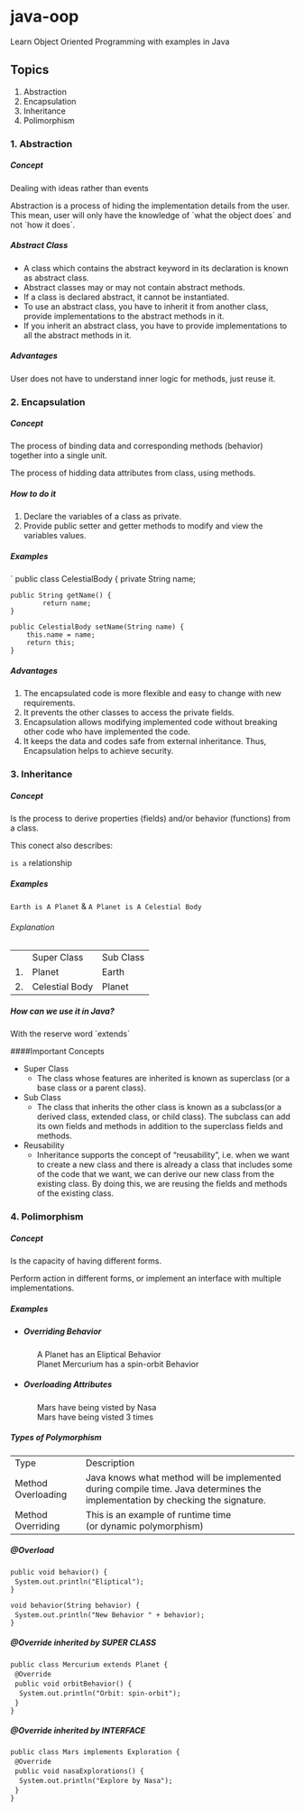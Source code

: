 # java-oop
Learn Object Oriented Programming with examples in Java

## Topics
<ol>
    <li>Abstraction</li>
    <li>Encapsulation</li>
    <li>Inheritance</li>
    <li>Polimorphism</li>
</ol>

### 1. Abstraction

##### Concept
<p>Dealing with ideas rather than events</p>
<p>Abstraction is a process of hiding the implementation details from the user.
This mean, user will only have the knowledge of `what the object does` and not `how it does`.
</p>

##### Abstract Class

<ul>
<li>A class which contains the abstract keyword in its declaration is known as abstract class.</li>

<li>Abstract classes may or may not contain abstract methods.</li>

<li>If a class is declared abstract, it cannot be instantiated.</li>

<li>To use an abstract class, you have to inherit it from another class, provide implementations to the abstract methods in it.</li>

<li>If you inherit an abstract class, you have to provide implementations to all the abstract methods in it.</li>
</ul>

##### Advantages
User does not have to understand inner logic for methods, just reuse it.

### 2. Encapsulation

##### Concept
<p>
The process of binding data and corresponding methods (behavior) together into a single unit.
</p>
<p>
The process of hidding data attributes from class, using methods.
</p>

##### How to do it

<ol>
<li>Declare the variables of a class as private.</li>
<li>Provide public setter and getter methods to modify and view the variables values.</li>
</ol>

##### Examples
`
public class CelestialBody {
    private String name;
    
    public String getName() {
            return name;
    }
        
    public CelestialBody setName(String name) {
        this.name = name;
        return this;
    }

##### Advantages

1. The encapsulated code is more flexible and easy to change with new requirements.
2. It prevents the other classes to access the private fields.
3. Encapsulation allows modifying implemented code without breaking other code who have implemented the code.
4. It keeps the data and codes safe from external inheritance. Thus, Encapsulation helps to achieve security.

### 3. Inheritance

<h5>Concept</h5>
<p>Is the process to derive properties (fields) and/or behavior (functions) from a class.</p>
<p>This conect also describes:</p>

`is a` relationship

##### Examples

`Earth is A Planet` &
`A Planet is A Celestial Body`

###### Explanation

<table>
    <tr>
            <td></td>
            <td>Super Class</td>
            <td>Sub Class</td>
        </tr>
        <tr>
            <td>1.</td>
            <td>Planet</td>
            <td>Earth</td>
        </tr>
        <tr>
            <td>2.</td>
            <td>Celestial Body</td>
            <td>Planet</td>
        </tr>
</table>

<h5>How can we use it in Java?</h5>
With the reserve word `extends`

####Important Concepts

<ul>
  <li>Super Class
        <ul>
            <li>
                The class whose features are inherited is known as superclass (or a base class or a parent class).
            </li>
        </ul>
  </li>
    
  <li>Sub Class
    <ul>
        <li>
            The class that inherits the other class is known as a subclass(or a derived class, extended class, or child class). The subclass can add its own fields and methods in addition to the superclass fields and methods.
        </li>
    </ul>
  </li>
  <li>Reusability
        <ul>
            <li>
                Inheritance supports the concept of “reusability”, i.e. when we want to create a new class and there is already a class that includes some of the code that we want, we can derive our new class from the existing class. By doing this, we are reusing the fields and methods of the existing class.
            </li>
        </ul>
  </li>
</ul>


### 4. Polimorphism

<h5>Concept</h5>
<p>Is the capacity of having different forms.</p>
<p>Perform action in different forms, or implement an interface with multiple implementations.</p>

##### Examples

<ul>
    <li> <h5>Overriding Behavior </h5>
        <ul>A Planet has an Eliptical Behavior</ul>
        <ul>Planet Mercurium has a spin-orbit Behavior</ul>
    </li>
    <li> <h5>Overloading Attributes </h5>
        <ul>Mars have being visted by Nasa</ul>
        <ul>Mars have being visted 3 times</ul>
    </li>
</ul>

##### Types of Polymorphism

<table>
    <tr>
        <td>Type</td>
        <td>Description</td>
    </tr>
    <tr>
        <td>Method Overloading</td>
        <td>
            Java knows what method will be implemented during compile time.
            Java determines the implementation by checking the signature.
        </td>
    </tr>
    <tr>
        <td>Method Overriding</td>
        <td>
            This is an example of runtime time <br>
            (or dynamic polymorphism)
        </td>
    </tr>
</table>


##### @Overload

`public void behavior() {` <br>
&nbsp;&nbsp;`System.out.println("Eliptical");` <br>
`}`

`void behavior(String behavior) {` <br>
&nbsp;&nbsp;`System.out.println("New Behavior " + behavior);` <br>
`}` <br>

##### @Override inherited by SUPER CLASS

`public class Mercurium extends Planet {`  <br>
&nbsp;&nbsp;`@Override` <br>
&nbsp;&nbsp;`public void orbitBehavior() {` <br>
&nbsp;&nbsp;&nbsp;&nbsp;`System.out.println("Orbit: spin-orbit");` <br>
&nbsp;&nbsp;`}` <br>
`}` <br>

##### @Override inherited by INTERFACE

`public class Mars implements Exploration {` <br>
&nbsp;&nbsp;`@Override` <br>
&nbsp;&nbsp;`public void nasaExplorations() {` <br>
&nbsp;&nbsp;&nbsp;&nbsp;`System.out.println("Explore by Nasa");` <br>
&nbsp;&nbsp;`}` <br>
`}` <br>






